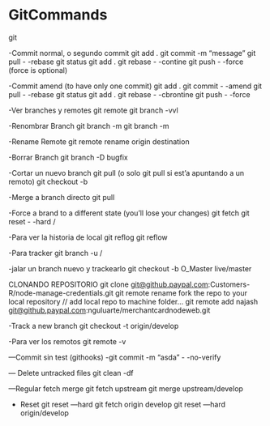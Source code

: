 # GitCommands

git

-Commit normal, o segundo commit 
git add .
git commit -m “message”
git pull - -rebase <remote> <branch>
	git status
	git add .
	git rebase - -contine
git push <my remote> <branch> - -force (force is optional)

-Commit amend (to have only one commit)
git add .
git commit - -amend
git pull - -rebase <remote> <branch>
	git status
	git add .
	git rebase - -cbrontine
git push <my remote> <branch> - -force

-Ver branches y remotes
git remote
git branch -vvl

-Renombrar Branch
git branch -m <newname>
git branch -m <oldname> <newname>

-Rename Remote
git remote rename origin destination

-Borrar Branch
git branch -D bugfix

-Cortar un nuevo branch
git pull <remote> <branch> (o solo git pull si est’a apuntando a un remoto)
git checkout -b <new-branch>

-Merge a branch directo
git pull <remote> <branch>

-Force a brand to a different state (you’ll lose your changes)
git fetch <remote>
git reset - -hard <remote>/<branch>

-Para ver la historia de local 
git reflog
git reflow <remote>

-Para tracker
git branch -u <remote>/<branch>

-jalar un branch nuevo y trackearlo
git checkout -b O_Master live/master

CLONANDO REPOSITORIO
git clone git@github.paypal.com:Customers-R/node-manage-credentials.git
git remote rename <oldname> <newname>
fork the repo to your local repository
// add local repo to machine folder…
git remote add najash git@github.paypal.com:nguluarte/merchantcardnodeweb.git

-Track a new branch
git checkout -t origin/develop

-Para ver los remotos
git remote  -v

—Commit sin test (githooks)
-git commit -m “asda”  - -no-verify

— Delete untracked files
git clean -df

—Regular fetch merge
git fetch upstream
git merge upstream/develop

- Reset 
git reset —hard
git fetch origin develop
git reset —hard origin/develop
